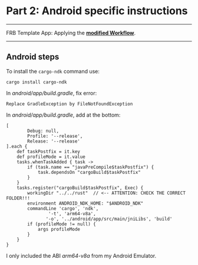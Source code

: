 # Part 2: Android specific instructions

---

FRB Template App: Applying the **<a href="../frb-example-app">modified Workflow</a>**.

---

## Android steps

To install the `cargo-ndk` command use:

```
cargo install cargo-ndk
```

In _android/app/build.gradle_, fix error:

```
Replace GradleException by FileNotFoundException
```

In _android/app/build.gradle_, add at the bottom:

```
[
        Debug: null,
        Profile: '--release',
        Release: '--release'
].each {
    def taskPostfix = it.key
    def profileMode = it.value
    tasks.whenTaskAdded { task ->
        if (task.name == "javaPreCompile$taskPostfix") {
            task.dependsOn "cargoBuild$taskPostfix"
        }
    }
    tasks.register("cargoBuild$taskPostfix", Exec) {
        workingDir "../../rust"  // <-- ATTENTION: CHECK THE CORRECT FOLDER!!!
        environment ANDROID_NDK_HOME: "$ANDROID_NDK"
        commandLine 'cargo', 'ndk',
                '-t', 'arm64-v8a',
               '-o', '../android/app/src/main/jniLibs', 'build'
        if (profileMode != null) {
            args profileMode
        }
    }
}
```

I only included the ABI _arm64-v8a_ from my Android Emulator.
